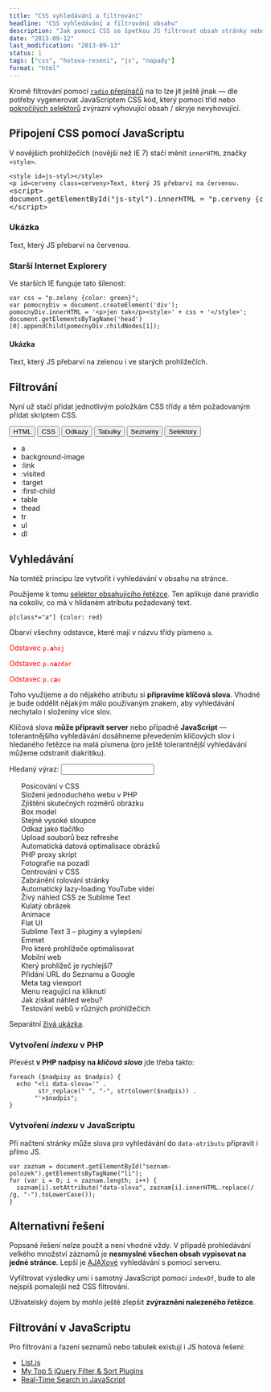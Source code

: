 ```yaml
---
title: "CSS vyhledávání a filtrování"
headline: "CSS vyhledávání a filtrování obsahu"
description: "Jak pomocí CSS se špetkou JS filtrovat obsah stránky nebo na ní vyhledávat."
date: "2013-09-12"
last_modification: "2013-09-13"
status: 1
tags: ["css", "hotova-reseni", "js", "napady"]
format: "html"
---
```


<p>Kromě filtrování pomocí <a href="/css-filtrovani-dat"><code>radio</code> přepínačů</a> na to lze jít ještě jinak — dle potřeby vygenerovat JavaScriptem CSS kód, který pomocí tříd nebo <a href="/css-selektory">pokročilých selektorů</a> zvýrazní vyhovující obsah / skryje nevyhovující.</p>

<h2 id="js-css-styl">Připojení CSS pomocí JavaScriptu</h2>
<p>V novějších prohlížečích (novější než IE 7) stačí měnit <code>innerHTML</code> značky <code>&lt;style&gt;</code>.</p>

<pre><code>&lt;style id=js-styl&gt;&lt;/style&gt;
&lt;p id=cerveny class=cerveny&gt;Text, který JS přebarví na červenou.</code>
&lt;script&gt;
document.getElementById("js-styl").innerHTML = "p.cerveny {color: red}"
&lt;/script&gt;
</pre>

<h3>Ukázka</h3>
<div class="live">
  <style id=js-styl></style>
<p id=cerveny class=cerveny>Text, který JS přebarví na červenou.
<script>
document.getElementById("js-styl").innerHTML = "p.cerveny {color: red}"
</script>
</div>

<h3 id="ie-js-styl">Starší Internet Explorery</h3>
<p>Ve starších IE funguje tato šílenost:</p>
<pre><code>var css = "p.zeleny {color: green}";
var pomocnyDiv = document.createElement('div');
pomocnyDiv.innerHTML = '&lt;p>jen tak&lt;/p>&lt;style>' + css + '&lt;/style>';
document.getElementsByTagName('head')[0].appendChild(pomocnyDiv.childNodes[1]);</code></pre>

<h4>Ukázka</h4>
<div class="live">
  <p class="zeleny">Text, který JS přebarví na zelenou i ve starých prohlížečích.</p>
  <script>
var css = "p.zeleny {color: green}";
var pomocnyDiv = document.createElement('div');
pomocnyDiv.innerHTML = '<p>jen tak</p><style>' + css + '</style>';
document.getElementsByTagName('head')[0].appendChild(pomocnyDiv.childNodes[1]);
  </script>
</div>

<h2 id="filtrovani">Filtrování</h2>
<p>Nyní už stačí přidat jednotlivým položkám CSS třídy a těm požadovaným přidat skriptem CSS.</p>

<div class="live">
  <script>
function pridatCss(css) {
  var stylSkript = document.getElementById("styl-skript");
  if (stylSkript) {
    stylSkript.parentNode.removeChild(stylSkript);
  }
  
  var pomocnyDiv = document.createElement('div');
  pomocnyDiv.innerHTML = '<p>jen tak</p><style id="styl-skript">' + css + '</style>';
  document.getElementsByTagName('head')[0].appendChild(pomocnyDiv.childNodes[1]);
}

function filtruj(trida) {
  pridatCss(".polozky li {display: none} .polozky ." + trida + 
            " {display: list-item}");
}
  </script>
  <div class="polozky">
  <p>
    <button onclick="filtruj('html')">HTML</button>
    <button onclick="filtruj('css')">CSS</button>
    <button onclick="filtruj('odkazy')">Odkazy</button>
    <button onclick="filtruj('tabulky')">Tabulky</button>
    <button onclick="filtruj('seznamy')">Seznamy</button>
    <button onclick="filtruj('selektory')">Selektory</button>
  </p>
  <ul>
    <li class="html odkazy">a</li>
    <li class="css obrazky">background-image</li>
    <li class="css odkazy selektory">:link</li>
    <li class="css odkazy selektory">:visited</li>
    <li class="css selektory">:target</li>
    <li class="css selektory">:first-child</li>
    <li class="html tabulky">table</li>
    <li class="html tabulky">thead</li>
    <li class="html tabulky">tr</li>
    <li class="html seznamy">ul</li>
    <li class="html seznamy">dl</li>
  </ul>
</div>
</div>

<h2 id="vyhledavani">Vyhledávání</h2>
<p>Na tomtéž principu lze vytvořit i vyhledávání v obsahu na stránce.</p>
<p>Použijeme k tomu <a href="/css-selektory#atributovy-obsahujici">selektor obsahujícího řetězce</a>. Ten aplikuje dané pravidlo na cokoliv, co má v hlídaném atributu požadovaný text.</p>
<pre><code>p[class*="a"] {color: red}</code></pre>
<p>Obarví všechny odstavce, které mají v názvu třídy písmeno <code>a</code>.</p>
<div class="live a-test">
  <style>
  .a-test p[class*="a"] {color: red}
  </style>
  <p class="ahoj">
    Odstavec <code>p.<b>a</b>hoj</code>
  </p>
  <p class="Odstavec nazdar">
    Odstavec <code>p.n<b>a</b>zdar</code>
  </p>
  <p class="Odstavec cau">
    Odstavec <code>p.c<b>a</b>u</code>
  </p>
</div>
<p>Toho využijeme a do nějakého atributu si <b>připravíme klíčová slova</b>. Vhodné je bude oddělit nějakým málo používaným znakem, aby vyhledávání nechytalo i složeniny více slov.</p>
<p>Klíčová slova <b>může připravit server</b> nebo případně <b>JavaScript</b> — tolerantnějšího vyhledávání dosáhneme převedením klíčových slov i hledaného řetězce na malá písmena (pro ještě tolerantnější vyhledávání můžeme odstranit diakritiku).</p>

<div class="live">
<script>
function sjednotit(text) {
  return text.replace(/ /g, "-").toLowerCase();
}
  
function nastavitCss(css) {
  var stylSkript = document.getElementById("styl-skriptu");
  if (stylSkript) {
    stylSkript.parentNode.removeChild(stylSkript);
  }
  
  var pomocnyDiv = document.createElement('div');
  pomocnyDiv.innerHTML = '<p>jen tak</p><style id="styl-skriptu">' + css + '</style>';
  document.getElementsByTagName('head')[0].appendChild(pomocnyDiv.childNodes[1]);
}
 
function vyhledat(slovo) {
  var hidden = "max-height: 0; opacity: 0; =display: none";
  var visible = "max-height: 1.5em; opacity: 1; =display: block";
  
  if (slovo == "") {
    hidden = visible;
  }
  
  nastavitCss(".hledani ul li {" + hidden + "} .hledani ul li[data-slova*=\"" + 
            sjednotit(slovo) + "\"] {" + visible + "}");
}
</script>
<style>  
  .hledani ul {list-style: none}
  .hledani li {=display: block; overflow: hidden; max-height: 1.5em; opacity: 1; transition: 1s all}
</style>
<div class="hledani">
  <p>
    <label>Hledaný výraz: <input type="text" onkeyup="vyhledat(this.value)"></label>
  </p>
  <ul id="hledane">
    <li>Posicování v CSS	
    <li>Složení jednoduchého webu v PHP	
    <li>Zjištění skutečných rozměrů obrázku	
    <li>Box model	
    <li>Stejně vysoké sloupce	
    <li>Odkaz jako tlačítko	
    <li>Upload souborů bez refreshe	
    <li>Automatická datová optimalisace obrázků	
    <li>PHP proxy skript	
    <li>Fotografie na pozadí	
    <li>Centrování v CSS	
    <li>Zabránění rolování stránky	
    <li>Automatický lazy-loading YouTube videí	
    <li>Živý náhled CSS ze Sublime Text	
    <li>Kulatý obrázek	
    <li>Animace	
    <li>Flat UI	
    <li>Sublime Text 3 – pluginy a vylepšení	
    <li>Emmet	
    <li>Pro které prohlížeče optimalisovat	
    <li>Mobilní web	
    <li>Který prohlížeč je rychlejší?	
    <li>Přidání URL do Seznamu a Google	
    <li>Meta tag viewport	
    <li>Menu reagujicí na kliknutí	
    <li>Jak získat náhled webu?	
    <li>Testování webů v různých prohlížečích
  </ul>
  <p>Separátní <a href="http://kod.djpw.cz/eac">živá ukázka</a>.</p>
<script>
var zaznam = document.getElementById("hledane").getElementsByTagName("li");

for (var i = 0; i < zaznam.length; i++) {
  zaznam[i].setAttribute("data-slova", sjednotit(zaznam[i].innerHTML));
}  
</script>
</div>
</div>

<h3 id="index-php">Vytvoření <i>indexu</i> v PHP</h3>
<p>Převést <b>v PHP nadpisy na <i>klíčová slova</i></b> jde třeba takto:</p>
<pre><code>foreach ($nadpisy as $nadpis) {
  echo "&lt;li data-slova='" . 
        str_replace(" ", "-", strtolower($nadpis)) . 
       "'>$nadpis";
}
</code></pre>

<h3 id="index-js">Vytvoření <i>indexu</i> v JavaScriptu</h3>
<p>Při načtení stránky může slova pro vyhledávání do <code>data-atributu</code> připravit i přímo JS.</p>
<pre><code>var zaznam = document.getElementById("seznam-polozek").getElementsByTagName("li");
for (var i = 0; i &lt; zaznam.length; i++) {
  zaznam[i].setAttribute("data-slova", zaznam[i].innerHTML.replace(/ /g, "-").toLowerCase());
} </code></pre>

<h2 id="alternativni">Alternativní řešení</h2>
<p>Popsané řešení nelze použít a není vhodné vždy. V případě prohledávání velkého množství záznamů je <b>nesmyslné všechen obsah vypisovat na jedné stránce</b>. Lepší je <a href="/ajax">AJAXové</a> vyhledávání s pomocí serveru.</p>
<p>Vyfiltrovat výsledky umí i samotný JavaScript pomocí <code>indexOf</code>, bude to ale nejspíš pomalejší než CSS filtrování.</p>
<p>Uživatelský dojem by mohlo ještě zlepšit <b>zvýraznění nalezeného řetězce</b>.</p>

<h2 id="js">Filtrování v JavaScriptu</h2>
<p>Pro filtrování a řazení seznamů nebo tabulek existují i JS hotová řešení:</p>

<ul>
  <li><a href="http://listjs.com/">List.js</a></li>
  <li><a href="http://www.sitepoint.com/top-5-jquery-filter-sort-plugins/">My Top 5 jQuery Filter &amp; Sort Plugins</a></li>
  
  <li><a href="http://osvaldas.info/real-time-search-in-javascript">Real-Time Search in JavaScript</a></li>
</ul>